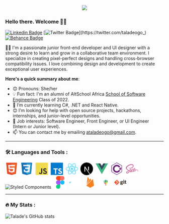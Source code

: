 <div id="header" align="center">
  <img src="https://media.giphy.com/media/26xBwdIuRJiAIqHwA/giphy.gif" width="100"/>
</div>


### Hello there. Welcome 👋🏾

[![Linkedin Badge](https://img.shields.io/badge/-Taladeogo-blue?style=for-the-badge&logo=Linkedin&logoColor=white&link=https://www.linkedin.com/in/taladeogo-abraham-b058b1166/)](https://www.linkedin.com/in/taladeogo/) [![Twitter Badge](https://img.shields.io/badge/-@taladeogo_-1ca0f1?style=for-the-badge&logo=twitter&logoColor=white&link=https://twitter.com/taladeogo_)](https://twitter.com/taladeogo_)
[![Behance Badge](https://img.shields.io/badge/-Taladeogo-100000?style=for-the-badge&logo=Behance&logoColor=white&labelColor=354B86&color=354B86&Link=https://www.behance.net/taladeogo)](https://www.behance.net/taladeogo)


:woman_technologist: I'm a passionate junior front-end developer and UI designer with a strong desire to learn and grow in a collaborative team environment. I specialize in creating pixel-perfect designs and handling cross-browser compatibility issues. I love combining design and development to create exceptional user experiences.


**Here's a quick summary about me**:

- 😊 Pronouns: She/her
- 💡 Fun fact: I'm an alumni of AltSchool Africa [School of Software Engineering](https://altschoolafrica.com/schools/engineering) Class of 2022.
- 🌱 I’m currently learning C#, .NET and React Native.
- 😊 I’m looking for help with open source projects, hackathons, internships, and junior-level opportunities.
- 💼 Job interests: Software Engineer, Front Engineer, or UI Engineer (Intern or Junior level).
- 📫 You can contact me by emailing ataladeogo@gmail.com.

---

### :hammer_and_wrench: Languages and Tools :
<div>
<img src="https://github.com/devicons/devicon/blob/master/icons/html5/html5-original.svg" title="HTML" alt="HTML" width="40" height="40"/>&nbsp;
<img src="https://github.com/devicons/devicon/blob/master/icons/css3/css3-original.svg" title="CSS3" alt="CSS3" width="40" height="40"/>&nbsp;
<img src="https://github.com/devicons/devicon/blob/master/icons/javascript/javascript-original.svg" title="JavaScript" alt="JavaScript" width="40" height="40"/>&nbsp;
<img src="https://github.com/devicons/devicon/blob/master/icons/typescript/typescript-original.svg" title="Typescript" alt="Typescript" width="40" height="40"/>&nbsp;
<img src="https://github.com/devicons/devicon/blob/master/icons/react/react-original.svg" title="React" alt="React" width="40" height="40"/>&nbsp;
<img src="https://github.com/devicons/devicon/blob/master/icons/nextjs/nextjs-original.svg" title="Next" alt="Next" width="40" height="40"/>&nbsp;
<img src="https://github.com/devicons/devicon/blob/master/icons/vuejs/vuejs-original.svg" title="Vue" alt="Vue" width="40" height="40"/>&nbsp;
<img src="https://github.com/devicons/devicon/blob/master/icons/csharp/csharp-line.svg" title="C Sharp" alt="C Sharp" width="40" height="40"/>&nbsp;
<img src="https://github.com/devicons/devicon/blob/master/icons/sass/sass-original.svg" title="SASS" alt="SASS" width="40" height="40"/>&nbsp;
<img src="https://github.com/styled-components/brand/blob/master/styled-components.svg" title="Styled Components" alt="Styled Components" width="40" height="40"/>&nbsp;
<img src="https://github.com/devicons/devicon/blob/master/icons/figma/figma-original.svg" title="Figma" alt="Figma" width="40" height="40"/>&nbsp;
<img src="https://github.com/devicons/devicon/blob/master/icons/tailwindcss/tailwindcss-original-wordmark.svg" title="Tailwind" alt="Tailwind" width="40" height="40"/>&nbsp;
<img src="https://github.com/devicons/devicon/blob/master/icons/firebase/firebase-plain.svg" title="Firebase" alt="Firebase" width="40" height="40"/>&nbsp;
<img src="https://github.com/Wilberson-Roberto/Wilberson-Roberto/blob/main/img/coreldraw.svg" title="Corel Draw" alt="Corel draw" width="40" height="40"/>&nbsp;
<img src="https://github.com/devicons/devicon/blob/master/icons/git/git-original-wordmark.svg" title="Git" alt="Git" width="40" height="40"/>
</div>

---

### :fire: My Stats :
<img align="center" src="https://github-readme-stats.vercel.app/api/top-langs/?username=TaladeogoA&layout=compact&theme=vision-friendly-dark" alt="Talade's GitHub stats" />
